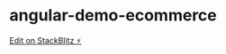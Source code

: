 # angular-demo-ecommerce

[Edit on StackBlitz ⚡️](https://stackblitz.com/edit/angular-demo-ecommerce)